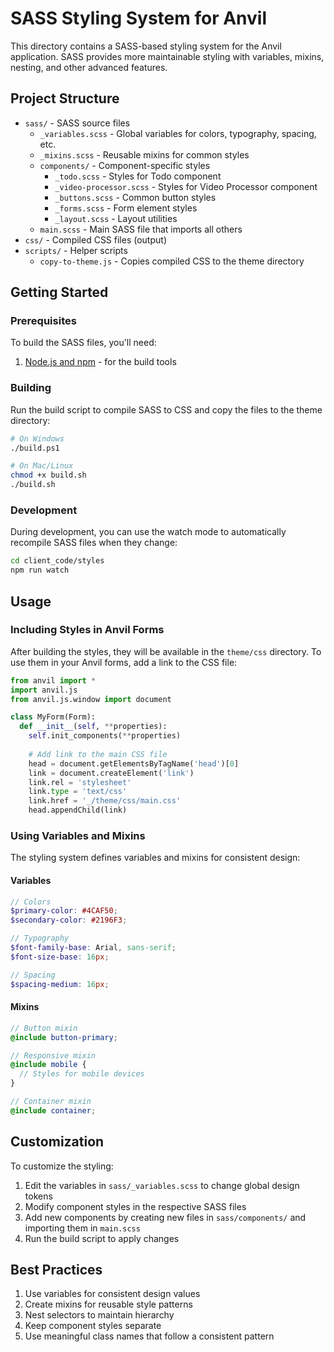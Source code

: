 # SASS Styling System for Anvil

This directory contains a SASS-based styling system for the Anvil application. SASS provides more maintainable styling with variables, mixins, nesting, and other advanced features.

## Project Structure

- `sass/` - SASS source files
  - `_variables.scss` - Global variables for colors, typography, spacing, etc.
  - `_mixins.scss` - Reusable mixins for common styles
  - `components/` - Component-specific styles
    - `_todo.scss` - Styles for Todo component
    - `_video-processor.scss` - Styles for Video Processor component
    - `_buttons.scss` - Common button styles
    - `_forms.scss` - Form element styles
    - `_layout.scss` - Layout utilities
  - `main.scss` - Main SASS file that imports all others
- `css/` - Compiled CSS files (output)
- `scripts/` - Helper scripts
  - `copy-to-theme.js` - Copies compiled CSS to the theme directory

## Getting Started

### Prerequisites

To build the SASS files, you'll need:

1. [Node.js and npm](https://nodejs.org/) - for the build tools

### Building

Run the build script to compile SASS to CSS and copy the files to the theme directory:

```bash
# On Windows
./build.ps1

# On Mac/Linux
chmod +x build.sh
./build.sh
```

### Development

During development, you can use the watch mode to automatically recompile SASS files when they change:

```bash
cd client_code/styles
npm run watch
```

## Usage

### Including Styles in Anvil Forms

After building the styles, they will be available in the `theme/css` directory. To use them in your Anvil forms, add a link to the CSS file:

```python
from anvil import *
import anvil.js
from anvil.js.window import document

class MyForm(Form):
  def __init__(self, **properties):
    self.init_components(**properties)
    
    # Add link to the main CSS file
    head = document.getElementsByTagName('head')[0]
    link = document.createElement('link')
    link.rel = 'stylesheet'
    link.type = 'text/css'
    link.href = '_/theme/css/main.css'
    head.appendChild(link)
```

### Using Variables and Mixins

The styling system defines variables and mixins for consistent design:

#### Variables

```scss
// Colors
$primary-color: #4CAF50;
$secondary-color: #2196F3;

// Typography
$font-family-base: Arial, sans-serif;
$font-size-base: 16px;

// Spacing
$spacing-medium: 16px;
```

#### Mixins

```scss
// Button mixin
@include button-primary;

// Responsive mixin
@include mobile {
  // Styles for mobile devices
}

// Container mixin
@include container;
```

## Customization

To customize the styling:

1. Edit the variables in `sass/_variables.scss` to change global design tokens
2. Modify component styles in the respective SASS files
3. Add new components by creating new files in `sass/components/` and importing them in `main.scss`
4. Run the build script to apply changes

## Best Practices

1. Use variables for consistent design values
2. Create mixins for reusable style patterns
3. Nest selectors to maintain hierarchy
4. Keep component styles separate
5. Use meaningful class names that follow a consistent pattern 
